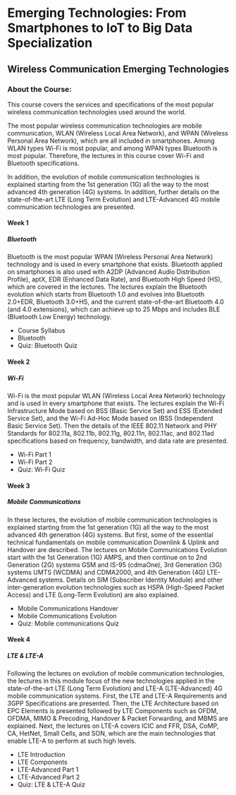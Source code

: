 # Emerging Technologies: From Smartphones to IoT to Big Data Specialization
## Wireless Communication Emerging Technologies
### About the Course:
This course covers the services and specifications of the most popular wireless communication technologies used around the world. 

The most popular wireless communication technologies are mobile communication, WLAN (Wireless Local Area Network), and WPAN (Wireless Personal Area Network), which are all included in smartphones. Among WLAN types Wi-Fi is most popular, and among WPAN types Bluetooth is most popular. Therefore, the lectures in this course cover Wi-Fi and Bluetooth specifications.

In addition, the evolution of mobile communication technologies is explained starting from the 1st generation (1G) all the way to the most advanced 4th generation (4G) systems. In addition, further details on the state-of-the-art LTE (Long Term Evolution) and LTE-Advanced 4G mobile communication technologies are presented.

#### Week 1
##### Bluetooth
Bluetooth is the most popular WPAN (Wireless Personal Area Network) technology and is used in every smartphone that exists. Bluetooth applied on smartphones is also used with A2DP (Advanced Audio Distribution Profile), aptX, EDR (Enhanced Data Rate), and Bluetooth High Speed (HS), which are covered in the lectures. The lectures explain the Bluetooth evolution which starts from Bluetooth 1.0 and evolves into Bluetooth 2.0+EDR, Bluetooth 3.0+HS, and the current state-of-the-art Bluetooth 4.0 (and 4.0 extensions), which can achieve up to 25 Mbps and includes BLE (Bluetooth Low Energy) technology.

- Course Syllabus
- Bluetooth
- Quiz: Bluetooth Quiz

#### Week 2
##### Wi-Fi
Wi-Fi is the most popular WLAN (Wireless Local Area Network) technology and is used in every smartphone that exists. The lectures explain the Wi-Fi Infrastructure Mode based on BSS (Basic Service Set) and ESS (Extended Service Set), and the Wi-Fi Ad-Hoc Mode based on IBSS (Independent Basic Service Set). Then the details of the IEEE 802.11 Network and PHY Standards for 802.11a, 802.11b, 802.11g, 802.11n, 802.11ac, and 802.11ad specifications based on frequency, bandwidth, and data rate are presented.

- Wi-Fi Part 1
- Wi-Fi Part 2
- Quiz: Wi-Fi Quiz

#### Week 3
##### Mobile Communications
In these lectures, the evolution of mobile communication technologies is explained starting from the 1st generation (1G) all the way to the most advanced 4th generation (4G) systems. But first, some of the essential technical fundamentals on mobile communication Downlink & Uplink and Handover are described. The lectures on Mobile Communications Evolution start with the 1st Generation (1G) AMPS, and then continue on to 2nd Generation (2G) systems GSM and IS-95 (cdmaOne), 3rd Generation (3G) systems UMTS (WCDMA) and CDMA2000, and 4th Generation (4G) LTE-Advanced systems. Details on SIM (Subscriber Identity Module) and other inter-generation evolution technologies such as HSPA (High-Speed Packet Access) and LTE (Long-Term Evolution) are also explained.

- Mobile Communications Handover
- Mobile Communications Evolution
- Quiz: Mobile communications Quiz

#### Week 4
##### LTE & LTE-A
Following the lectures on evolution of mobile communication technologies, the lectures in this module focus of the new technologies applied in the state-of-the-art LTE (Long Term Evolution) and LTE-A (LTE-Advanced) 4G mobile communication systems. First, the LTE and LTE-A Requirements and 3GPP Specifications are presented. Then, the LTE Architecture based on EPC Elements is presented followed by LTE Components such as OFDM, OFDMA, MIMO & Precoding, Handover & Packet Forwarding, and MBMS are explained. Next, the lectures on LTE-A covers ICIC and FFR, DSA, CoMP, CA, HetNet, Small Cells, and SON, which are the main technologies that enable LTE-A to perform at such high levels.

- LTE Introduction
- LTE Components
- LTE-Advanced Part 1
- LTE-Advanced Part 2
- Quiz: LTE & LTE-A Quiz
